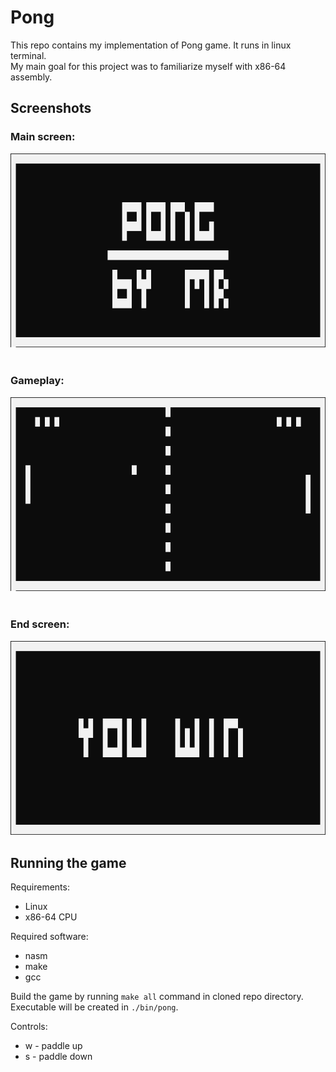 # Pong
This repo contains my implementation of Pong game. It runs in linux terminal.
<br>
My main goal for this project was to familiarize myself with x86-64 assembly.

## Screenshots

### Main screen:
![main screen](img/title.png "Main screen") 
<br> <br>

### Gameplay:
![gameplay](img/gameplay.png "Gameplay")
<br> <br>

### End screen:
![end game](img/end.png "End")


## Running the game
Requirements:
* Linux
* x86-64 CPU

Required software:
* nasm
* make
* gcc

Build the game by running `make all` command in cloned repo directory. Executable will be created in `./bin/pong`.

Controls:
* w - paddle up
* s - paddle down
